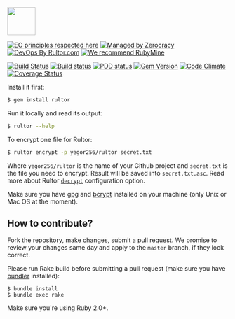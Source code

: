 <img src="http://doc.rultor.com/images/logo.svg" width="64px" height="64px"/>

[![EO principles respected here](https://www.elegantobjects.org/badge.svg)](https://www.elegantobjects.org)
[![Managed by Zerocracy](https://www.0crat.com/badge/C3SAYRPH9.svg)](https://www.0crat.com/p/C3SAYRPH9)
[![DevOps By Rultor.com](http://www.rultor.com/b/yegor256/rultor-remote)](http://www.rultor.com/p/yegor256/rultor-remote)
[![We recommend RubyMine](https://www.elegantobjects.org/rubymine.svg)](https://www.jetbrains.com/ruby/)

[![Build Status](https://travis-ci.org/yegor256/rultor-remote.svg)](https://travis-ci.org/yegor256/rultor-remote)
[![Build status](https://ci.appveyor.com/api/projects/status/qinkj0i7h6ralg7w?svg=true)](https://ci.appveyor.com/project/yegor256/rultor-remote)
[![PDD status](http://www.0pdd.com/svg?name=yegor256/rultor-remote)](http://www.0pdd.com/p?name=yegor256/rultor-remote)
[![Gem Version](https://badge.fury.io/rb/rultor.svg)](http://badge.fury.io/rb/rultor)
[![Code Climate](http://img.shields.io/codeclimate/github/yegor256/rultor-remote.svg)](https://codeclimate.com/github/yegor256/rultor-remote)
[![Coverage Status](https://img.shields.io/coveralls/yegor256/rultor-remote.svg)](https://coveralls.io/r/yegor256/rultor-remote)

Install it first:

```bash
$ gem install rultor
```

Run it locally and read its output:

```bash
$ rultor --help
```

To encrypt one file for Rultor:

```bash
$ rultor encrypt -p yegor256/rultor secret.txt
```

Where `yegor256/rultor` is the name of your Github project and `secret.txt`
is the file you need to encrypt. Result will be saved into `secret.txt.asc`.
Read more about Rultor [`decrypt`](http://doc.rultor.com/reference.html#decrypt)
configuration option.

Make sure you have [gpg](https://www.gnupg.org/documentation/manpage.html) and
[bcrypt](http://bcrypt.sourceforge.net/) installed on your machine
(only Unix or Mac OS at the moment).

## How to contribute?

Fork the repository, make changes, submit a pull request.
We promise to review your changes same day and apply to
the `master` branch, if they look correct.

Please run Rake build before submitting a pull request (make sure you
have [bundler](http://bundler.io/) installed):

```
$ bundle install
$ bundle exec rake
```

Make sure you're using Ruby 2.0+.

